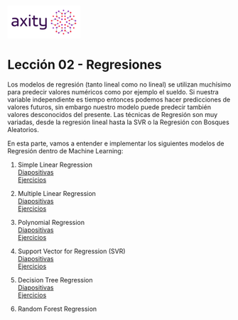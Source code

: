 ![png](imagenes/logotipo-axity-ppt.png)

# Lección 02 - Regresiones

Los modelos de regresión (tanto lineal como no lineal) se utilizan muchísimo para predecir valores numéricos como por ejemplo el sueldo. Si nuestra variable independiente es tiempo entonces podemos hacer predicciones de valores futuros, sin embargo nuestro modelo puede predecir también valores desconocidos del presente.  Las técnicas de Regresión son muy variadas, desde la regresión lineal hasta la SVR o la Regresión con Bosques Aleatorios.

En esta parte, vamos a entender e implementar los siguientes modelos de Regresión dentro de Machine Learning:

1. Simple Linear Regression  
[Diapositivas](Diapositivas/Parte%2002.Regresi%C3%B3n/Secci%C3%B3n%2002.1.Simple%20Linear%20Regression)  
[Ejercicios](Ejercicios/Parte%2002.Regresi%C3%B3n/Secci%C3%B3n%2002.1.Simple%20Linear%20Regression)  

2. Multiple Linear Regression  
[Diapositivas](Diapositivas/Parte%2002.Regresi%C3%B3n/Secci%C3%B3n%2002.2.Multiple%20Linear%20Regression)  
[Ejercicios](Ejercicios/Parte%2002.Regresi%C3%B3n/Secci%C3%B3n%2002.2.Multiple%20Linear%20Regression)

3. Polynomial Regression  
[Diapositivas](Diapositivas/Parte%2002.Regresi%C3%B3n/Secci%C3%B3n%2002.3.Polynomial%20Regression)  
[Ejercicios](Ejercicios/Parte%2002.Regresi%C3%B3n/Secci%C3%B3n%2002.3.Polynomial%20Regression)

4. Support Vector for Regression (SVR)  
[Diapositivas](Diapositivas/Parte%2002.Regresi%C3%B3n/Secci%C3%B3n%2002.4.Support%20Vector%20Regression)  
[Ejercicios](Ejercicios/Parte%2002.Regresi%C3%B3n/Secci%C3%B3n%2002.4.Support%20Vector%20Regression)

5. Decision Tree Regression  
[Diapositivas](Diapositivas/Parte%2002.Regresi%C3%B3n/Secci%C3%B3n%2002.5.Decision%20Tree%20Regression)  
[Ejercicios](Ejercicios/Parte%2002.Regresi%C3%B3n/Secci%C3%B3n%2002.5.Decision%20Tree%20Regression)

6. Random Forest Regression
